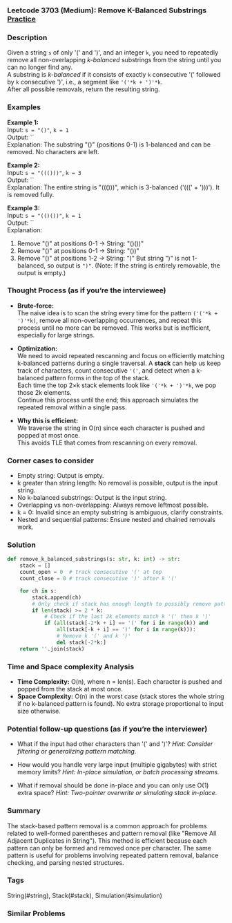 ### Leetcode 3703 (Medium): Remove K-Balanced Substrings [Practice](https://leetcode.com/problems/remove-k-balanced-substrings)

### Description  
Given a string `s` of only '(' and ')', and an integer `k`, you need to repeatedly remove all non-overlapping *k-balanced* substrings from the string until you can no longer find any.  
A substring is *k-balanced* if it consists of exactly `k` consecutive '(' followed by `k` consecutive ')', i.e., a segment like `'('*k + ')'*k`.  
After all possible removals, return the resulting string.

### Examples  

**Example 1:**  
Input: `s = "()"`, `k = 1`  
Output: ``  
Explanation: The substring "()" (positions 0-1) is 1-balanced and can be removed. No characters are left.

**Example 2:**  
Input: `s = "((()))"`, `k = 3`  
Output: ``  
Explanation: The entire string is "((()))", which is 3-balanced ('(((' + ')))'). It is removed fully.

**Example 3:**  
Input: `s = "(()())"`, `k = 1`  
Output: ``  
Explanation:
1. Remove "()" at positions 0-1 → String: "()())"
2. Remove "()" at positions 0-1 → String: "())"
3. Remove "()" at positions 1-2 → String: ")"
But string ")" is not 1-balanced, so output is `")"`.
(Note: If the string is entirely removable, the output is empty.)

### Thought Process (as if you’re the interviewee)  
- **Brute-force:**  
  The naive idea is to scan the string every time for the pattern `('('*k + ')'*k)`, remove all non-overlapping occurrences, and repeat this process until no more can be removed. This works but is inefficient, especially for large strings.

- **Optimization:**  
  We need to avoid repeated rescanning and focus on efficiently matching k-balanced patterns during a single traversal. A **stack** can help us keep track of characters, count consecutive `'('`, and detect when a k-balanced pattern forms in the top of the stack.  
  Each time the top 2×k stack elements look like `'('*k + ')'*k`, we pop those 2k elements.  
  Continue this process until the end; this approach simulates the repeated removal within a single pass.

- **Why this is efficient:**  
  We traverse the string in O(n) since each character is pushed and popped at most once.  
  This avoids TLE that comes from rescanning on every removal.

### Corner cases to consider  
- Empty string: Output is empty.
- k greater than string length: No removal is possible, output is the input string.
- No k-balanced substrings: Output is the input string.
- Overlapping vs non-overlapping: Always remove leftmost possible.
- k = 0: Invalid since an empty substring is ambiguous, clarify constraints.
- Nested and sequential patterns: Ensure nested and chained removals work.

### Solution

```python
def remove_k_balanced_substrings(s: str, k: int) -> str:
    stack = []
    count_open = 0  # track consecutive '(' at top
    count_close = 0 # track consecutive ')' after k '('

    for ch in s:
        stack.append(ch)
        # Only check if stack has enough length to possibly remove pattern
        if len(stack) >= 2 * k:
            # Check if the last 2k elements match k '(' then k ')'
            if (all(stack[-2*k + i] == '(' for i in range(k)) and
                all(stack[-k + i] == ')' for i in range(k))):
                # Remove k '(' and k ')'
                del stack[-2*k:]
    return ''.join(stack)
```

### Time and Space complexity Analysis  

- **Time Complexity:** O(n), where n = len(s). Each character is pushed and popped from the stack at most once.
- **Space Complexity:** O(n) in the worst case (stack stores the whole string if no k-balanced pattern is found). No extra storage proportional to input size otherwise.

### Potential follow-up questions (as if you’re the interviewer)  

- What if the input had other characters than '(' and ')'?
  *Hint: Consider filtering or generalizing pattern matching.*

- How would you handle very large input (multiple gigabytes) with strict memory limits?
  *Hint: In-place simulation, or batch processing streams.*

- What if removal should be done in-place and you can only use O(1) extra space?
  *Hint: Two-pointer overwrite or simulating stack in-place.*

### Summary
The stack-based pattern removal is a common approach for problems related to well-formed parentheses and pattern removal (like "Remove All Adjacent Duplicates in String"). This method is efficient because each pattern can only be formed and removed once per character. The same pattern is useful for problems involving repeated pattern removal, balance checking, and parsing nested structures.

### Tags
String(#string), Stack(#stack), Simulation(#simulation)

### Similar Problems
